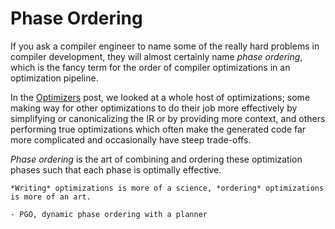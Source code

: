 # Phase Ordering

If you ask a compiler engineer to name some of the really hard problems in compiler development,
they will almost certainly name *phase ordering*, which is the fancy term for the
order of compiler optimizations in an optimization pipeline.

In the [Optimizers](Optimizers.md) post, we looked at a whole host of optimizations; 
some making way for other optimizations to do their job more effectively by simplifying or canonicalizing the
IR or by providing more context, and others performing true optimizations which
often make the generated code far more complicated and occasionally have steep trade-offs.

*Phase ordering* is the art of combining and ordering these optimization phases
such that each phase is optimally effective.

~~~admonish quote
*Writing* optimizations is more of a science, *ordering* optimizations is more of an art.
~~~

~~~admonish todo
- PGO, dynamic phase ordering with a planner
~~~
